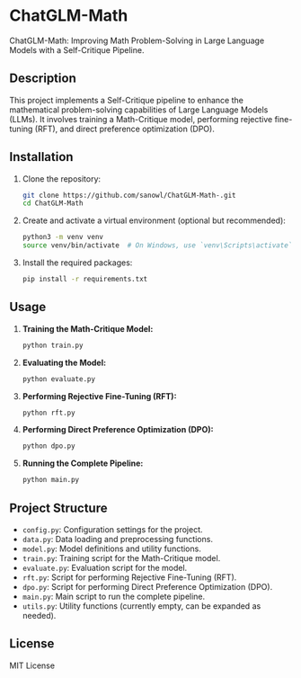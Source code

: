 # ChatGLM-Math

ChatGLM-Math: Improving Math Problem-Solving in Large Language Models with a Self-Critique Pipeline.

## Description

This project implements a Self-Critique pipeline to enhance the mathematical problem-solving capabilities of Large Language Models (LLMs). It involves training a Math-Critique model, performing rejective fine-tuning (RFT), and direct preference optimization (DPO).

## Installation

1. Clone the repository:
    ```bash
    git clone https://github.com/sanowl/ChatGLM-Math-.git
    cd ChatGLM-Math
    ```

2. Create and activate a virtual environment (optional but recommended):
    ```bash
    python3 -m venv venv
    source venv/bin/activate  # On Windows, use `venv\Scripts\activate`
    ```

3. Install the required packages:
    ```bash
    pip install -r requirements.txt
    ```

## Usage

1. **Training the Math-Critique Model:**
    ```bash
    python train.py
    ```

2. **Evaluating the Model:**
    ```bash
    python evaluate.py
    ```

3. **Performing Rejective Fine-Tuning (RFT):**
    ```bash
    python rft.py
    ```

4. **Performing Direct Preference Optimization (DPO):**
    ```bash
    python dpo.py
    ```

5. **Running the Complete Pipeline:**
    ```bash
    python main.py
    ```

## Project Structure

- `config.py`: Configuration settings for the project.
- `data.py`: Data loading and preprocessing functions.
- `model.py`: Model definitions and utility functions.
- `train.py`: Training script for the Math-Critique model.
- `evaluate.py`: Evaluation script for the model.
- `rft.py`: Script for performing Rejective Fine-Tuning (RFT).
- `dpo.py`: Script for performing Direct Preference Optimization (DPO).
- `main.py`: Main script to run the complete pipeline.
- `utils.py`: Utility functions (currently empty, can be expanded as needed).

## License

MIT License 
